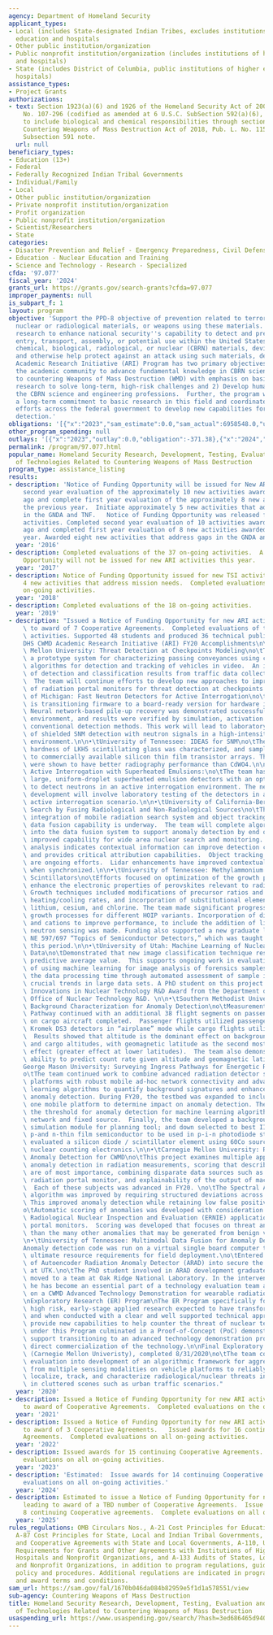 ```yaml
---
agency: Department of Homeland Security
applicant_types:
- Local (includes State-designated Indian Tribes, excludes institutions of higher
  education and hospitals
- Other public institution/organization
- Public nonprofit institution/organization (includes institutions of higher education
  and hospitals)
- State (includes District of Columbia, public institutions of higher education and
  hospitals)
assistance_types:
- Project Grants
authorizations:
- text: Section 1923(a)(6) and 1926 of the Homeland Security Act of 2002, Pub. L.
    No. 107-296 (codified as amended at 6 U.S.C. SubSection 592(a)(6), 596) as constructed
    to include biological and chemical responsibilities through section 2(b) of the
    Countering Weapons of Mass Destruction Act of 2018, Pub. L. No. 115-387 (6U.S.C.
    Subsection 591 note.
  url: null
beneficiary_types:
- Education (13+)
- Federal
- Federally Recognized Indian Tribal Governments
- Individual/Family
- Local
- Other public institution/organization
- Private nonprofit institution/organization
- Profit organization
- Public nonprofit institution/organization
- Scientist/Researchers
- State
categories:
- Disaster Prevention and Relief - Emergency Preparedness, Civil Defense
- Education - Nuclear Education and Training
- Science and Technology - Research - Specialized
cfda: '97.077'
fiscal_year: '2024'
grants_url: https://grants.gov/search-grants?cfda=97.077
improper_payments: null
is_subpart_f: 1
layout: program
objective: 'Support the PPD-8 objective of prevention related to terrorist acts involving
  nuclear or radiological materials, or weapons using these materials.  Support basic
  research to enhance national security''s capability to detect and prevent the illicit
  entry, transport, assembly, or potential use within the United States of unauthorized
  chemical, biological, radiological, or nuclear (CBRN) materials, devices or agents
  and otherwise help protect against an attack using such materials, devices, or agents.  The
  Academic Research Initiative (ARI) Program has two primary objectives: 1) Engage
  the academic community to advance fundamental knowledge in CBRN sciences applicable
  to countering Weapons of Mass Destruction (WMD) with emphasis on basic and applied
  research to solve long-term, high-risk challenges and 2) Develop human capital for
  the CBRN science and engineering professions.  Further, the program works to sustain
  a long-term commitment to basic research in this field and coordinates research
  efforts across the federal government to develop new capabilities for WMD threat
  detection.'
obligations: '[{"x":"2023","sam_estimate":0.0,"sam_actual":6958548.0,"usa_spending_actual":3496374.68},{"x":"2024","sam_estimate":0.0,"sam_actual":6379612.85,"usa_spending_actual":4727874.04},{"x":"2025","sam_estimate":0.0,"sam_actual":6000000.0,"usa_spending_actual":0.0}]'
other_program_spending: null
outlays: '[{"x":"2023","outlay":0.0,"obligation":-371.38},{"x":"2024","outlay":0.0,"obligation":0.0},{"x":"2025","outlay":0.0,"obligation":0.0}]'
permalink: /program/97.077.html
popular_name: Homeland Security Research, Development, Testing, Evaluation and Demonstration
  of Technologies Related to Countering Weapons of Mass Destruction
program_type: assistance_listing
results:
- description: 'Notice of Funding Opportunity will be issued for New ARI Activities:  Complete
    second year evaluation of the approximately 10 new activities awarded two years
    ago and complete first year evaluation of the approximately 8 new activities awarded
    the previous year.  Initiate approximately 5 new activities that address gaps
    in the GNDA and TNF.   Notice of Funding Opportunity was released for new ARI
    activities. Completed second year evaluation of 10 activities awarded two years
    ago and completed first year evaluation of 8 new activities awarded the previous
    year. Awarded eight new activities that address gaps in the GNDA and TNF.'
  year: '2016'
- description: Completed evaluations of the 37 on-going activities.  A Notice of Funding
    Opportunity will not be issued for new ARI activities this year.
  year: '2017'
- description: Notice of Funding Opportunity issued for new TSI activities. Initiated
    4 new activities that address mission needs.  Completed evaluations of the 26
    on-going activities.
  year: '2018'
- description: Completed evaluations of the 18 on-going activities.
  year: '2019'
- description: "Issued a Notice of Funding Opportunity for new ARI activities leading\
    \ to award of 7 Cooperative Agreements.  Completed evaluations of the 11 on-going\
    \ activities. Supported 48 students and produced 36 technical publications.\n\n\
    DHS CWMD Academic Research Initiative (ARI) FY20 Accomplishments\n\n•\tCarnegie\
    \ Mellon University: Threat Detection at Checkpoints Modeling\no\tThe team implemented\
    \ a prototype system for characterizing passing conveyances using computer vision\
    \ algorithms for detection and tracking of vehicles in video.  An initial set\
    \ of detection and classification results from traffic data collection was obtained.\
    \  The team will continue efforts to develop new approaches to improve the effectiveness\
    \ of radiation portal monitors for threat detection at checkpoints.\n\n•\tUniversity\
    \ of Michigan: Fast Neutron Detectors for Active Interrogation\no\tThe program\
    \ is transitioning firmware to a board-ready version for hardware implementation.\
    \ Neural network-based pile-up recovery was demonstrated successfully in an interrogation\
    \ environment, and results were verified by simulation, activation analysis, and\
    \ conventional detection methods. This work will lead to laboratory demonstrations\
    \ of shielded SNM detection with neutron signals in a high-intensity photon interrogation\
    \ environment.\n\n•\tUniversity of Tennessee: IDEAS for SNM\no\tThe radiation\
    \ hardness of LKH5 scintillating glass was characterized, and samples were coupled\
    \ to commercially available silicon thin film transistor arrays. These arrays\
    \ were shown to have better radiography performance than CdWO4.\n\n•\tYale University:\
    \ Active Interrogation with Superheated Emulsions:\no\tThe team has developed\
    \ large, uniform-droplet superheated emulsion detectors with an optical readout\
    \ to detect neutrons in an active interrogation environment. The next phase of\
    \ development will involve laboratory testing of the detectors in a field-representative\
    \ active interrogation scenario.\n\n•\tUniversity of California-Berkeley: Enhanced\
    \ Search by Fusing Radiological and Non-Radiological Sources\no\tThe team continued\
    \ integration of mobile radiation search system and object tracking approach into\
    \ data fusion capability is underway.  The team will complete algorithm integration\
    \ into the data fusion system to support anomaly detection by end of FY21, providing\
    \ improved capability for wide area nuclear search and monitoring.  Preliminary\
    \ analysis indicates contextual information can improve detection capabilities\
    \ and provides critical attribution capabilities.  Object tracking and data fusion\
    \ are ongoing efforts.  Lidar enhancements have improved contextual sensor data\
    \ when synchronized.\n\n•\tUniversity of Tennessee: Methylammonium Lead Halide\
    \ Scintillators\no\tEfforts focused on optimization of the growth parameters to\
    \ enhance the electronic properties of perovskites relevant to radiation sensing.\
    \ Growth techniques included modifications of precursor ratios and concentrations,\
    \ heating/cooling rates, and incorporation of substitutional elements such as\
    \ lithium, cesium, and chlorine. The team made significant progress in optimizing\
    \ growth processes for different HOIP variants. Incorporation of different anions\
    \ and cations to improve performance, to include the addition of lithium for thermal\
    \ neutron sensing was made. Funding also supported a new graduate level course,\
    \ NE 597/697 “Topics of Semiconductor Detectors,” which was taught by the PI during\
    \ this period.\n\n•\tUniversity of Utah: Machine Learning of Nuclear Forensic\
    \ Data\no\tDemonstrated that new image classification technique resulted in higher\
    \ predictive average value.  This supports ongoing work in evaluating the feasibility\
    \ of using machine learning for image analysis of forensics samples, to reduce\
    \ the data processing time through automated assessment of sample images and identifying\
    \ crucial trends in large data sets. A PhD student on this project received an\
    \ Innovations in Nuclear Technology R&D Award from the Department of Energy’s\
    \ Office of Nuclear Technology R&D. \n\n•\tSouthern Methodist University: Radiation\
    \ Background Characterization for Anomaly Detection\no\tMeasurements on the Aviation\
    \ Pathway continued with an additional 38 flight segments on passenger and 65\
    \ on cargo aircraft completed.  Passenger flights utilized passengers carrying\
    \ Kromek DS3 detectors in “airplane” mode while cargo flights utilized FEDEX shipments.\
    \  Results showed that altitude is the dominant effect on background at airline\
    \ and cargo altitudes, with geomagnetic latitude as the second most important\
    \ effect (greater effect at lower latitudes).  The team also demonstrated the\
    \ ability to predict count rate given altitude and geomagnetic latitude.\n\n•\t\
    George Mason University: Surveying Ingress Pathways for Energetic Radiation Background\n\
    o\tThe team continued work to combine advanced radiation detector systems and\
    \ platforms with robust mobile ad-hoc network connectivity and advanced machine\
    \ learning algorithms to quantify background signatures and enhance real-time\
    \ anomaly detection. During FY20, the testbed was expanded to include at least\
    \ one mobile platform to determine impact on anomaly detection. The team determined\
    \ the threshold for anomaly detection for machine learning algorithm for a fixed\
    \ network and fixed source.  Finally, the team developed a background radiation\
    \ simulation module for planning tool; and down selected to best II-VI and oxide-based\
    \ p-and n-thin film semiconductor to be used in p-i-n photodiode structure, and\
    \ evaluated a silicon diode / scintillator element using 60Co source and standard\
    \ nuclear counting electronics.\n\n•\tCarnegie Mellon University: Robust Interpretable\
    \ Anomaly Detection for CWMD\no\tThis project examines multiple approaches for\
    \ anomaly detection in radiation measurements, scoring that describes which anomalies\
    \ are of most importance, combining disparate data sources such as manifest with\
    \ radiation portal monitor, and explainability of the output of machine learning.\
    \  Each of these subjects was advanced in FY20. \no\tThe Spectral Anomaly Detection\
    \ algorithm was improved by requiring structured deviations across multiple observations.\
    \ This improved anomaly detection while retaining low false positive rates.\n\
    o\tAutomatic scoring of anomalies was developed with consideration of the Enhanced\
    \ Radiological Nuclear Inspection and Evaluation (ERNIE) application used on radiation\
    \ portal monitors.  Scoring was developed that focuses on threat anomalies rather\
    \ than the many other anomalies that may be generated from benign variations.\n\
    \n•\tUniversity of Tennessee: Multimodal Data Fusion for Anomaly Detection\no\t\
    Anomaly detection code was run on a virtual single board computer to assess the\
    \ ultimate resource requirements for field deployment.\no\tEntered final version\
    \ of Autoencoder Radiation Anomaly Detector (ARAD) into secure the code repository\
    \ at UTK.\no\tThe PhD student involved in ARAD development graduated in FY20 and\
    \ moved to a team at Oak Ridge National Laboratory. In the intervening months,\
    \ he has become an essential part of a technology evaluation team at ORNL working\
    \ on a CWMD Advanced Technology Demonstration for wearable radiation detectors.\n\
    \nExploratory Research (ER) Program\nThe ER Program specifically focused on innovative,\
    \ high risk, early-stage applied research expected to have transformational impact,\
    \ and when conducted with a clear and well supported technical approach, would\
    \ provide new capabilities to help counter the threat of nuclear terrorism.  Research\
    \ under this Program culminated in a Proof-of-Concept (PoC) demonstration, to\
    \ support transitioning to an advanced technology demonstration program or supporting\
    \ direct commercialization of the technology.\n\nFinal Exploratory Research project\
    \ (Carnegie Mellon Univeristy), completed 8/31/2020\no\tThe team completed feasibility\
    \ evaluation into development of an algorithmic framework for aggregating data\
    \ from multiple sensing modalities on vehicle platforms to reliably monitor, detect,\
    \ localize, track, and characterize radiological/nuclear threats in real time\
    \ in cluttered scenes such as urban traffic scenarios."
  year: '2020'
- description: Issued a Notice of Funding Opportunity for new ARI activities leading
    to award of Cooperative Agreements.  Completed evaluations on the on-going activities.
  year: '2021'
- description: Issued a Notice of Funding Opportunity for new ARI activities leading
    to award of 3 Cooperative Agreements.   Issued awards for 16 continuing Cooperative
    Agreements.  Completed evaluations on all on-going activities.
  year: '2022'
- description: Issued awards for 15 continuing Cooperative Agreements.  Completed
    evaluations on all on-going activities.
  year: '2023'
- description: 'Estimated:  Issue awards for 14 continuing Cooperative Agreements.  Complete
    evaluations on all on-going activities.'
  year: '2024'
- description: Estimated to issue a Notice of Funding Opportunity for new ARI activities
    leading to award of a TBD number of Cooperative Agreements.  Issue awards for
    8 continuing Cooperative agreements.  Complete evaluations on all on-going activities.
  year: '2025'
rules_regulations: OMB Circulars Nos., A-21 Cost Principles for Educational Institutions,
  A-87 Cost Principles for State, Local and Indian Tribal Governments, A-102 Grants
  and Cooperative Agreements with State and Local Governments, A-110, Uniform Administrative
  Requirements for Grants and Other Agreements with Institutions of Higher Education,
  Hospitals and Nonprofit Organizations, and A-133 Audits of States, Local Governments,
  and Nonprofit Organizations, in addition to program regulations, guidelines, DHS
  policy and procedures. Additional regulations are indicated in program announcement
  and award terms and conditions.
sam_url: https://sam.gov/fal/1670b046da084b82959e5f1d1a578551/view
sub-agency: Countering Weapons of Mass Destruction
title: Homeland Security Research, Development, Testing, Evaluation and Demonstration
  of Technologies Related to Countering Weapons of Mass Destruction
usaspending_url: https://www.usaspending.gov/search/?hash=3ed686465d9406dd105ac7edcefe3568
---
```

